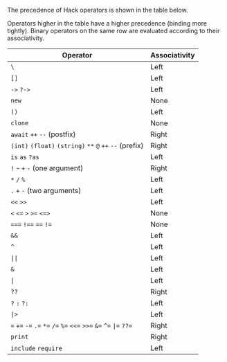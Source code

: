The precedence of Hack operators is shown in the table below.

Operators higher in the table have a higher precedence (binding more
tightly). Binary operators on the same row are evaluated according to their
associativity.

Operator | Associativity
------------ | ---------
`\` | Left
`[]` | Left
`->` `?->` | Left
`new`  | None
`()` | Left
`clone` | None
`await` `++` `--` (postfix) | Right
`(int)` `(float)` `(string)` `**` `@` `++` `--` (prefix) | Right
`is` `as` `?as` | Left
`!` `~` `+` `-` (one argument) | Right
`*` `/` `%` | Left
`.` `+` `-` (two arguments) | Left
`<<` `>>` | Left
`<` `<=` `>` `>=` `<=>` | None
`===` `!==` `==` `!=` | None
`&&` | Left
`^` | Left
`\|\|` | Left
`&` | Left
`\|` | Left
`??` | Right
`?` `:` `?:` | Left
`\|>` | Left
`=` `+=` `-=` `.=` `*=` `/=` `%=` `<<=` `>>=` `&=` `^=` `\|=` `??=` | Right
`print` | Right
`include` `require` | Left
